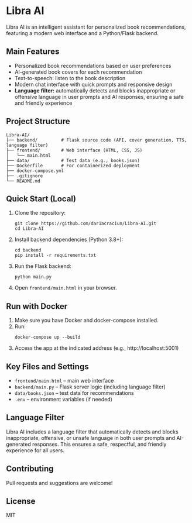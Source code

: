 # Libra AI

Libra AI is an intelligent assistant for personalized book recommendations, featuring a modern web interface and a Python/Flask backend.

## Main Features
- Personalized book recommendations based on user preferences
- AI-generated book covers for each recommendation
- Text-to-speech: listen to the book description
- Modern chat interface with quick prompts and responsive design
- **Language filter:** automatically detects and blocks inappropriate or offensive language in user prompts and AI responses, ensuring a safe and friendly experience

## Project Structure
```
Libra-AI/
├── backend/         # Flask source code (API, cover generation, TTS, language filter)
├── frontend/        # Web interface (HTML, CSS, JS)
│   └── main.html
├── data/            # Test data (e.g., books.json)
├── Dockerfile       # For containerized deployment
├── docker-compose.yml
├── .gitignore
└── README.md
```

## Quick Start (Local)
1. Clone the repository:
   ```
   git clone https://github.com/dar1acraciun/Libra-AI.git
   cd Libra-AI
   ```
2. Install backend dependencies (Python 3.8+):
   ```
   cd backend
   pip install -r requirements.txt
   ```
3. Run the Flask backend:
   ```
   python main.py
   ```
4. Open `frontend/main.html` in your browser.

## Run with Docker
1. Make sure you have Docker and docker-compose installed.
2. Run:
   ```
   docker-compose up --build
   ```
3. Access the app at the indicated address (e.g., http://localhost:5001)

## Key Files and Settings
- `frontend/main.html` – main web interface
- `backend/main.py` – Flask server logic (including language filter)
- `data/books.json` – test data for recommendations
- `.env` – environment variables (if needed)

## Language Filter
Libra AI includes a language filter that automatically detects and blocks inappropriate, offensive, or unsafe language in both user prompts and AI-generated responses. This ensures a safe, respectful, and friendly experience for all users.

## Contributing
Pull requests and suggestions are welcome!

## License
MIT
